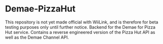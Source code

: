 # Demae-PizzaHut
This repository is not yet made official with WiiLink, and is therefore for beta testing purposes only until further notice.
Backend for the Demae for Pizza Hut service. Contains a reverse engineered version of the Pizza Hut API as well as the Demae Channel API.
